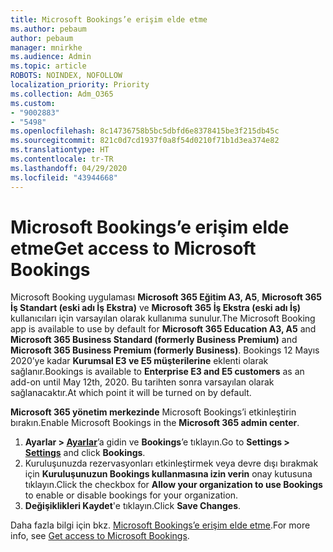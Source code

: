 ```yaml
---
title: Microsoft Bookings’e erişim elde etme
ms.author: pebaum
author: pebaum
manager: mnirkhe
ms.audience: Admin
ms.topic: article
ROBOTS: NOINDEX, NOFOLLOW
localization_priority: Priority
ms.collection: Adm_O365
ms.custom:
- "9002883"
- "5498"
ms.openlocfilehash: 8c14736758b5bc5dbfd6e8378415be3f215db45c
ms.sourcegitcommit: 821c0d7cd1937f0a8f54d0210f71b1d3ea374e82
ms.translationtype: HT
ms.contentlocale: tr-TR
ms.lasthandoff: 04/29/2020
ms.locfileid: "43944668"
---
```

# <a name="get-access-to-microsoft-bookings"></a><span data-ttu-id="1998b-102">Microsoft Bookings’e erişim elde etme</span><span class="sxs-lookup"><span data-stu-id="1998b-102">Get access to Microsoft Bookings</span></span>

<span data-ttu-id="1998b-103">Microsoft Booking uygulaması **Microsoft 365 Eğitim A3, A5**, **Microsoft 365 İş Standart (eski adı İş Ekstra)** ve **Microsoft 365 İş Ekstra (eski adı İş)** kullanıcıları için varsayılan olarak kullanıma sunulur.</span><span class="sxs-lookup"><span data-stu-id="1998b-103">The Microsoft Booking app is available to use by default for **Microsoft 365 Education A3, A5** and **Microsoft 365 Business Standard (formerly Business Premium)** and **Microsoft 365 Business Premium (formerly Business)**.</span></span> <span data-ttu-id="1998b-104">Bookings 12 Mayıs 2020’ye kadar **Kurumsal E3 ve E5 müşterilerine** eklenti olarak sağlanır.</span><span class="sxs-lookup"><span data-stu-id="1998b-104">Bookings is available to **Enterprise E3 and E5 customers** as an add-on until May 12th, 2020.</span></span> <span data-ttu-id="1998b-105">Bu tarihten sonra varsayılan olarak sağlanacaktır.</span><span class="sxs-lookup"><span data-stu-id="1998b-105">At which point it will be turned on by default.</span></span>

<span data-ttu-id="1998b-106">**Microsoft 365 yönetim merkezinde** Microsoft Bookings’i etkinleştirin bırakın.</span><span class="sxs-lookup"><span data-stu-id="1998b-106">Enable Microsoft Bookings in the **Microsoft 365 admin center**.</span></span>

1. <span data-ttu-id="1998b-107">**Ayarlar > [Ayarlar](https://admin.microsoft.com/Adminportal/Home?source=applauncher#/Settings/Services)**’a gidin ve **Bookings**’e tıklayın.</span><span class="sxs-lookup"><span data-stu-id="1998b-107">Go to **Settings > [Settings](https://admin.microsoft.com/Adminportal/Home?source=applauncher#/Settings/Services)** and click **Bookings**.</span></span>
2. <span data-ttu-id="1998b-108">Kuruluşunuzda rezervasyonları etkinleştirmek veya devre dışı bırakmak için **Kuruluşunuzun Bookings kullanmasına izin verin** onay kutusuna tıklayın.</span><span class="sxs-lookup"><span data-stu-id="1998b-108">Click the checkbox for **Allow your organization to use Bookings** to enable or disable bookings for your organization.</span></span>
3. <span data-ttu-id="1998b-109">**Değişiklikleri Kaydet**'e tıklayın.</span><span class="sxs-lookup"><span data-stu-id="1998b-109">Click **Save Changes**.</span></span>

<span data-ttu-id="1998b-110">Daha fazla bilgi için bkz. [Microsoft Bookings’e erişim elde etme](https://support.microsoft.com/tr-TR/office/get-access-to-microsoft-bookings-5382dc07-aaa5-45c9-8767-502333b214ce).</span><span class="sxs-lookup"><span data-stu-id="1998b-110">For more info, see [Get access to Microsoft Bookings](https://support.microsoft.com/tr-TR/office/get-access-to-microsoft-bookings-5382dc07-aaa5-45c9-8767-502333b214ce).</span></span>
